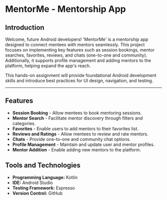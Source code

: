 # MentorMe - Mentorship App

## Introduction
Welcome, future Android developers! 'MentorMe' is a mentorship app designed to connect mentees with mentors seamlessly. This project focuses on implementing key features such as session bookings, mentor searches, favorites, reviews, and chats (one-to-one and community). Additionally, it supports profile management and adding mentors to the platform, helping expand the app's reach.

This hands-on assignment will provide foundational Android development skills and introduce best practices for UI design, navigation, and testing.

---

## Features
- **Session Booking** - Allow mentees to book mentoring sessions.
- **Mentor Search** - Facilitate mentor discovery through filters and categories.
- **Favorites** - Enable users to add mentors to their favorites list.
- **Reviews and Ratings** - Allow mentees to review and rate mentors.
- **Chats** - Provide one-to-one and community chat options.
- **Profile Management** - Maintain and update user and mentor profiles.
- **Mentor Addition** - Enable adding new mentors to the platform.



## Tools and Technologies
- **Programming Language:** Kotlin
- **IDE:** Android Studio
- **Testing Framework:** Espresso
- **Version Control:** GitHub



